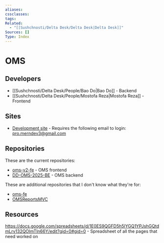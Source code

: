 ```yaml
---
aliases:
cssclasses:
tags:
Related:
  - "[[Sushchnosti/Delta Desk/Delta Desk|Delta Desk]]"
Sources: []
Type: Index
---
```

# OMS
## Developers

- [[Sushchnosti/Delta Desk/People/Bao Do|Bao Do]] - Backend
- [[Sushchnosti/Delta Desk/People/Mostofa Reza|Mostofa Reza]] - Frontend

## Sites

- [Development site](https://witty-field-018aee10f.1.azurestaticapps.net/login) - Requires the following email to login: pro.merndev3@gmail.com

## Repositories

These are the current repositories:

- [oms-v2-fe](https://github.com/delta-desk/oms-v2-fe) - OMS frontend
- [DD-OMS-2025-BE](https://github.com/delta-desk/DD-OMS-2025-BE) - OMS backend

These are additional repositories that I don't know what they're for:

- [oms-fe](https://github.com/delta-desk/oms-fe)
- [OMSReportsMVC](https://github.com/delta-desk/OMSReportsMVC)

## Resources

https://docs.google.com/spreadsheets/d/1E0ES9QGFD5h5lYGQ1YPJshGQtdmLrv132QOImTIn66Y/edit?gid=0#gid=0 - Spreadsheet of all the pages that need worked on
